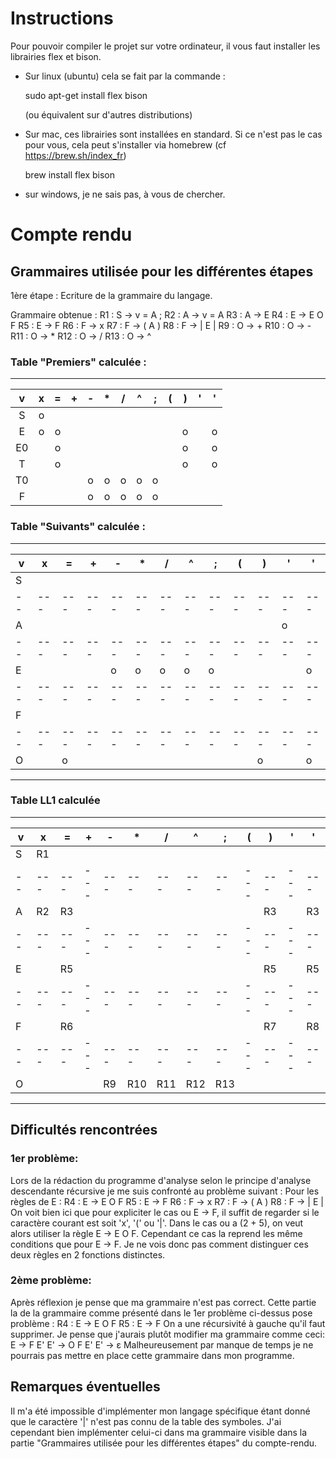 # Instructions

Pour pouvoir compiler le projet sur votre ordinateur, il vous faut installer les librairies flex et bison.

- Sur linux (ubuntu) cela se fait par la commande :

  sudo apt-get install flex bison

  (ou équivalent sur d'autres distributions)

- Sur mac, ces librairies sont installées en standard. Si ce n'est pas le cas pour vous, cela peut s'installer via homebrew (cf https://brew.sh/index_fr)

  brew install flex bison

- sur windows, je ne sais pas, à vous de chercher.

# Compte rendu

## Grammaires utilisée pour les différentes étapes

1ère étape : Ecriture de la grammaire du langage.

Grammaire obtenue :
R1 : S -> v = A ;
R2 : A -> v = A
R3 : A -> E
R4 : E -> E O F
R5 : E -> F
R6 : F -> x
R7 : F -> ( A )
R8 : F -> | E |
R9 : O -> +
R10 : O -> -
R11 : O -> *
R12 : O -> /
R13 : O -> ^

### Table "Premiers" calculée :

___________________________________________________
  | v | x | = | + | - | * | / | ^ | ; | ( | ) |'|'|
:-:|:-:|:-:|:-:|:-:|:-:|:-:|:-:|:-:|:-:|:-:|:-:|:-:|
S | o |   |   |   |   |   |   |   |   |   |   |   |
E | o | o |   |   |   |   |   |   |   | o |   | o |
E0|   | o |   |   |   |   |   |   |   | o |   | o |
T |   | o |   |   |   |   |   |   |   | o |   | o |
T0|   |   |   | o | o | o | o | o |   |   |   |   |
F |   |   |   | o | o | o | o | o |   |   |   |   |


### Table "Suivants" calculée :

___________________________________________________
  | v | x | = | + | - | * | / | ^ | ; | ( | ) |'|'|
--|---|---|---|---|---|---|---|---|---|---|---|---|
S |   |   |   |   |   |   |   |   |   |   |   |   |
--|---|---|---|---|---|---|---|---|---|---|---|---|
A |   |   |   |   |   |   |   |   |   |   | o |   |
--|---|---|---|---|---|---|---|---|---|---|---|---|
E |   |   |   | o | o | o | o | o |   |   |   | o |
--|---|---|---|---|---|---|---|---|---|---|---|---|
F |   |   |   |   |   |   |   |   |   |   |   |   |
--|---|---|---|---|---|---|---|---|---|---|---|---|
O |   | o |   |   |   |   |   |   |   | o |   | o |
---------------------------------------------------

### Table LL1 calculée

___________________________________________________
  | v | x | = | + | - | * | / | ^ | ; | ( | ) |'|'|
--|---|---|---|---|---|---|---|---|---|---|---|---|
S | R1|   |   |   |   |   |   |   |   |   |   |   |
--|---|---|---|---|---|---|---|---|---|---|---|---|
A | R2| R3|   |   |   |   |   |   |   | R3|   | R3|
--|---|---|---|---|---|---|---|---|---|---|---|---|
E |   | R5|   |   |   |   |   |   |   | R5|   | R5|
--|---|---|---|---|---|---|---|---|---|---|---|---|
F |   | R6|   |   |   |   |   |   |   | R7|   | R8|
--|---|---|---|---|---|---|---|---|---|---|---|---|
O |   |   |   | R9|R10|R11|R12|R13|   |   |   |   |
---------------------------------------------------

## Difficultés rencontrées

### 1er problème:
Lors de la rédaction du programme d'analyse selon le principe d'analyse
descendante récursive je me suis confronté au problème suivant :
Pour les règles de E :
R4 : E -> E O F
R5 : E -> F
R6 : F -> x
R7 : F -> ( A )
R8 : F -> | E |
On voit bien ici que pour expliciter le cas ou E -> F, il suffit de regarder si
le caractère courant est soit 'x', '(' ou '|'.
Dans le cas ou a (2 + 5), on veut alors utiliser la règle E -> E O F.
Cependant ce cas la reprend les même conditions que pour E -> F.
Je ne vois donc pas comment distinguer ces deux règles en 2 fonctions distinctes.

### 2ème problème:
Après réflexion je pense que ma grammaire n'est pas correct.
Cette partie la de la grammaire comme présenté dans le 1er problème ci-dessus
pose problème :
R4 : E -> E O F
R5 : E -> F
On a une récursivité à gauche qu'il faut supprimer.
Je pense que j'aurais plutôt modifier ma grammaire comme ceci:
E -> F E'
E' -> O F E'
E' -> ε
Malheureusement par manque de temps je ne pourrais pas mettre en place cette
grammaire dans mon programme.

## Remarques éventuelles

Il m'a été impossible d'implémenter mon langage spécifique étant donné que le
caractère '|' n'est pas connu de la table des symboles.
J'ai cependant bien implémenter celui-ci dans ma grammaire visible dans la
partie "Grammaires utilisée pour les différentes étapes" du compte-rendu.
